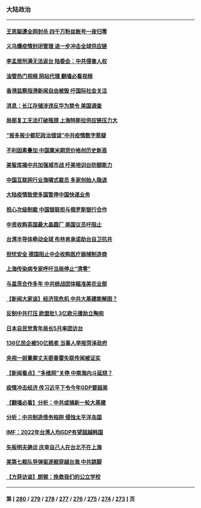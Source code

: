 ### 大陆政治
---
#### [王思聪遭全网封杀 四千万粉丝账号一夜归零](../../pages/ncid277/n13721941.md?04280445) 
#### [义乌爆疫情封闭管理 进一步冲击全球供应链](../../pages/ncid277/n13721924.md?04280445) 
#### [李孟居刑满无法返台 陆委会：中共侵害人权](../../pages/ncid277/n13721873.md?04280445) 
#### [油管热门视频 网站代理 翻墙必看视频](http://209.222.30.114:81/youtube.html?04280445)
#### [香港监察指港新闻自由被毁 吁国际社会关注](../../pages/ncid277/n13721934.md?04280445) 
#### [消息：长江存储涉违反华为禁令 美国调查](../../pages/ncid277/n13721928.md?04280445) 
#### [局部复工无法打破瓶颈 上海特斯拉供应链压力大](../../pages/ncid277/n13721889.md?04280445) 
#### [“报多报少都犯政治错误”中共疫情数字惹疑](../../pages/ncid277/n13721920.md?04280445) 
#### [不利因素叠加 中国粟米期货价格创历史新高](../../pages/ncid277/n13721886.md?04280445) 
#### [美智库揭中共加强城市战 吁美培训台防御能力](../../pages/ncid277/n13721727.md?04280445) 
#### [中国互联网行业海啸式裁员 多家创始人隐退](../../pages/ncid277/n13721870.md?04280445) 
#### [大陆疫情致使多国暂停中国快递业务](../../pages/ncid277/n13721857.md?04280445) 
#### [担心次级制裁 中国银联拒与俄罗斯银行合作](../../pages/ncid277/n13721834.md?04280445) 
#### [中资收购英国最大晶圆厂 美国议员吁阻止](../../pages/ncid277/n13721835.md?04280445) 
#### [台湾半导体牵动全球 布林肯承诺助台自卫抗共](../../pages/ncid277/n13721693.md?04280445) 
#### [担忧安全 德国阻止中企收购医疗器械制造商](../../pages/ncid277/n13721809.md?04280445) 
#### [上海传染病专家呼吁当局停止“清零”](../../pages/ncid277/n13721825.md?04280445) 
#### [与盖茨合作多年 中共统战团体瞄准美农业部](../../pages/ncid277/n13721692.md?04280445) 
#### [【新闻大家谈】经济现危机 中共大基建能解困？](../../pages/ncid277/n13721784.md?04280445) 
#### [反制中共打压 欧盟批1.3亿欧元援助立陶宛](../../pages/ncid277/n13721708.md?04280445) 
#### [日本自民党青年局长5月率团访台](../../pages/ncid277/n13721655.md?04280445) 
#### [136亿民企被50亿贱卖 当事人举报菏泽政府](../../pages/ncid277/n13721636.md?04280445) 
#### [央视一姐董卿丈夫密春雷失联传闻被证实](../../pages/ncid277/n13721519.md?04280445) 
#### [【新闻看点】“多维网”关停 中南海内斗延烧？](../../pages/ncid277/n13721332.md?04280445) 
#### [疫情冲击经济 传习近平下令今年GDP要超美](../../pages/ncid277/n13721445.md?04280445) 
#### [【翻墙必看】分析：中共或搞新一轮大基建](../../pages/ncid277/n13721382.md?04280445) 
#### [分析：中共制造债务陷阱 侵蚀太平洋岛国](../../pages/ncid277/n13718976.md?04280445) 
#### [IMF：2022年台湾人均GDP有望超越韩国](../../pages/ncid277/n13721446.md?04280445) 
#### [矢板明夫确诊 庆幸自己人在台北不在上海](../../pages/ncid277/n13721392.md?04280445) 
#### [美第七舰队导弹驱逐舰穿越台海 中共跳脚](../../pages/ncid277/n13721396.md?04280445) 
#### [【方菲访谈】朗顿：挽救我们的公立学校](../../pages/ncid277/n13721322.md?04280445) 

---
#### 第 [ [280](./280.md?04280445) / [279](./279.md?04280445) / [278](./278.md?04280445) / [277](./277.md?04280445) / [276](./276.md?04280445) / [275](./275.md?04280445) / [274](./274.md?04280445) / [273](./273.md?04280445) ] 页
